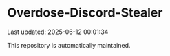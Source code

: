 # Overdose-Discord-Stealer

Last updated: 2025-06-12 00:01:34

This repository is automatically maintained.
